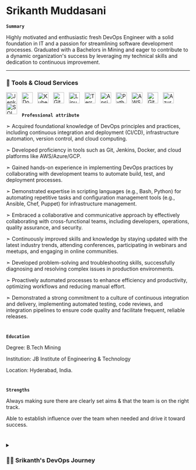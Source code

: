 # Srikanth Muddasani

**`Summary`**

Highly motivated and enthusiastic fresh DevOps Engineer with a solid foundation in IT and a passion for streamlining software development processes. Graduated with a Bachelors in Mining and eager to contribute to a dynamic organization's success by leveraging my technical skills and dedication to continuous improvement.


---

### 🧰 Tools & Cloud Services


          
<img align="left" alt="Jenkins" width="30px" style="padding-right:10px;" src="https://cdn.jsdelivr.net/gh/devicons/devicon/icons/jenkins/jenkins-original.svg" />
<img align="left" alt="Docker" width="30px" style="padding-right:10px;" src="https://cdn.jsdelivr.net/gh/devicons/devicon/icons/docker/docker-original.svg" />
<img align="left" alt="Kubernetes" width="30px" style="padding-right:10px;" src="https://cdn.jsdelivr.net/gh/devicons/devicon/icons/kubernetes/kubernetes-plain.svg" />
<img align="left" alt="Git" width="30px" style="padding-right:10px;" src="https://cdn.jsdelivr.net/gh/devicons/devicon/icons/git/git-original-wordmark.svg" />
<img align="left" alt="Linux" width="30px" style="padding-right:10px;" src="https://cdn.jsdelivr.net/gh/devicons/devicon/icons/linux/linux-original.svg" />
<img align="left" alt="Terraform" width="30px" style="padding-right:10px;" src="https://cdn.jsdelivr.net/gh/devicons/devicon/icons/terraform/terraform-original.svg" />
<img align="left" alt="Ansible" width="30px" style="padding-right:10px;" src="https://cdn.jsdelivr.net/gh/devicons/devicon/icons/ansible/ansible-original.svg" />
<img align="left" alt="Python" width="30px" style="padding-right:10px;" src="https://cdn.jsdelivr.net/gh/devicons/devicon/icons/python/python-plain.svg" />
<img align="left" alt="AWS" width="30px" style="padding-right:10px;" src="https://cdn.jsdelivr.net/gh/devicons/devicon/icons/amazonwebservices/amazonwebservices-original.svg" />
<img align="left" alt="GitHub" width="30px" style="padding-right:10px;" src="https://cdn.jsdelivr.net/gh/devicons/devicon/icons/github/github-original.svg" />
<img align="left" alt="Azure" width="30px" style="padding-right:10px;" src="https://cdn.jsdelivr.net/gh/devicons/devicon/icons/azure/azure-original.svg" />
<img align="left" alt="SQL" width="30px" style="padding-right:10px;" src="https://cdn.jsdelivr.net/gh/devicons/devicon/icons/mysql/mysql-original-wordmark.svg" />
<br />

#

**`Professional attribute`**

➣ Acquired foundational knowledge of DevOps principles and practices, including continuous integration and deployment (CI/CD), infrastructure automation, version control, and cloud computing.

➣ Developed proficiency in tools such as Git, Jenkins, Docker, and cloud platforms like AWS/Azure/GCP.

➣ Gained hands-on experience in implementing DevOps practices by collaborating with development teams to automate build, test, and deployment processes.

➣ Demonstrated expertise in scripting languages (e.g., Bash, Python) for automating repetitive tasks and configuration management tools (e.g., Ansible, Chef, Puppet) for infrastructure management.

➣ Embraced a collaborative and communicative approach by effectively collaborating with cross-functional teams, including developers, operations, quality assurance, and security.

➣ Continuously improved skills and knowledge by staying updated with the latest industry trends, attending conferences, participating in webinars and meetups, and engaging in online communities.

➣ Developed problem-solving and troubleshooting skills, successfully diagnosing and resolving complex issues in production environments.

➣ Proactively automated processes to enhance efficiency and productivity, optimizing workflows and reducing manual effort.

➣ Demonstrated a strong commitment to a culture of continuous integration and delivery, implementing automated testing, code reviews, and integration pipelines to ensure code quality and facilitate frequent, reliable releases.

#

**`Education`**

Degree: B.Tech Mining 

Institution: JB Institute of Engineering & Technology

Location: Hyderabad, India.

#

**`Strengths`**
 
Always making sure there are clearly set aims & that the team is on the right track.

Able to establish influence over the team when needed and drive it toward success.

#

<details>
 <summary><h3>👨‍💻 Srikanth's DevOps Journey</h3></summary>
   I started my coding journey as a naive computer science student with a passion to learn everything I could about this programming world - code, unix, linux, theory. And all the while, teaching myself iOS development with a dream to build my own app, but that soon got overshadowed by my desire to excel in Java. A desire that landed me a full-stack software engineering job upon graduation. However, I had another desire I had been pursuing throughout this time - YouTube content creation. I eventually ended up quitting my software engineering job to pursue YouTube full-time, and that has been my focus ever since. But there's something that's always bothered me about my journey - abandoning my dream of building my own app to pursue the safe route, a job. Now I've already taken the leap away from that safety net into this uncomfortable, unexplored world that it being a creator. And it worked out, but again, it became comfortable. It's easier to create a video than go out on a ledge and build my own product. I do have to eat, at the end of the day, but I think it's time. It's time to get uncomfortable again. I have a burning desire to get back on the horse, and fulfill that dream younger me had of building my own app, my own product. And in order to do that, I'll be implmementing a few measures to streamline my YouTube content to focus more time on fulfilling that dream - a dream that I'll be ready to tackle in 2023 due to the measure I'm putting in place now until the end of 2022. Don't wait up, because I'm coming.

[website]: https://fkcodes.com
[youtube]: https://youtube.com/fknight
